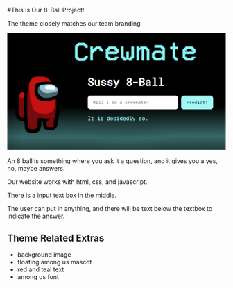 #This Is Our 8-Ball Project!

The theme closely matches our team branding

![Here is a pic of the site](/source/8-ball/sussy8ball.png)

An 8 ball is something where you ask it a question, and it gives you a yes, no, maybe answers.

Our website works with html, css, and javascript.

There is a input text box in the middle.

The user can put in anything, and there will be text below the textbox to indicate the answer.

## Theme Related Extras
- background image
- floating among us mascot
- red and teal text
- among us font
